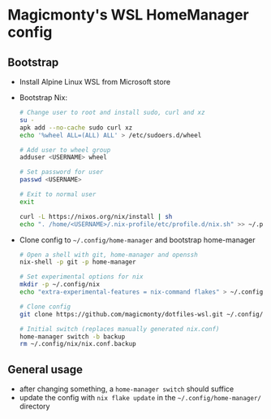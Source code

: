 # Magicmonty's WSL HomeManager config

## Bootstrap 

- Install Alpine Linux WSL from Microsoft store
- Bootstrap Nix:
  
  ```bash
  # Change user to root and install sudo, curl and xz
  su -
  apk add --no-cache sudo curl xz
  echo '%wheel ALL=(ALL) ALL' > /etc/sudoers.d/wheel
  
  # Add user to wheel group
  adduser <USERNAME> wheel

  # Set password for user
  passwd <USERNAME>
  
  # Exit to normal user
  exit

  curl -L https://nixos.org/nix/install | sh
  echo ". /home/<USERNAME>/.nix-profile/etc/profile.d/nix.sh" >> ~/.profile
  ```

- Clone config to `~/.config/home-manager` and bootstrap home-manager

  ```bash
  # Open a shell with git, home-manager and openssh
  nix-shell -p git -p home-manager
  
  # Set experimental options for nix
  mkdir -p ~/.config/nix
  echo "extra-experimental-features = nix-command flakes" > ~/.config/nix/nix.conf

  # Clone config
  git clone https://github.com/magicmonty/dotfiles-wsl.git ~/.config/home-manager

  # Initial switch (replaces manually generated nix.conf)
  home-manager switch -b backup
  rm ~/.config/nix/nix.conf.backup
  ```

## General usage
- after changing something, a `home-manager switch` should suffice
- update the config with `nix flake update` in the `~/.config/home-manager/` directory
